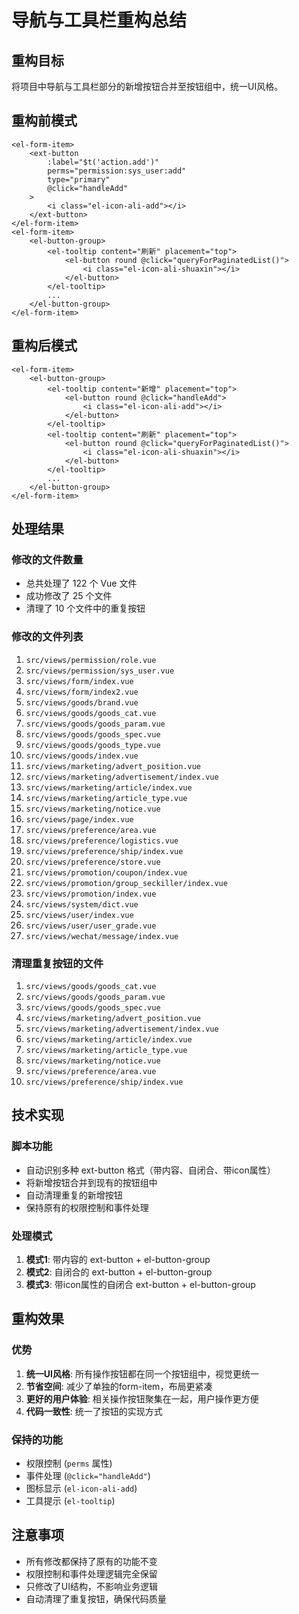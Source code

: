 # 导航与工具栏重构总结

## 重构目标
将项目中导航与工具栏部分的新增按钮合并至按钮组中，统一UI风格。

## 重构前模式
```vue
<el-form-item>
    <ext-button
        :label="$t('action.add')"
        perms="permission:sys_user:add"
        type="primary"
        @click="handleAdd"
    >
        <i class="el-icon-ali-add"></i>
    </ext-button>
</el-form-item>
<el-form-item>
    <el-button-group>
        <el-tooltip content="刷新" placement="top">
            <el-button round @click="queryForPaginatedList()">
                <i class="el-icon-ali-shuaxin"></i>
            </el-button>
        </el-tooltip>
        ...
    </el-button-group>
</el-form-item>
```

## 重构后模式
```vue
<el-form-item>
    <el-button-group>
        <el-tooltip content="新增" placement="top">
            <el-button round @click="handleAdd">
                <i class="el-icon-ali-add"></i>
            </el-button>
        </el-tooltip>
        <el-tooltip content="刷新" placement="top">
            <el-button round @click="queryForPaginatedList()">
                <i class="el-icon-ali-shuaxin"></i>
            </el-button>
        </el-tooltip>
        ...
    </el-button-group>
</el-form-item>
```

## 处理结果

### 修改的文件数量
- 总共处理了 122 个 Vue 文件
- 成功修改了 25 个文件
- 清理了 10 个文件中的重复按钮

### 修改的文件列表
1. `src/views/permission/role.vue`
2. `src/views/permission/sys_user.vue`
3. `src/views/form/index.vue`
4. `src/views/form/index2.vue`
5. `src/views/goods/brand.vue`
6. `src/views/goods/goods_cat.vue`
7. `src/views/goods/goods_param.vue`
8. `src/views/goods/goods_spec.vue`
9. `src/views/goods/goods_type.vue`
10. `src/views/goods/index.vue`
11. `src/views/marketing/advert_position.vue`
12. `src/views/marketing/advertisement/index.vue`
13. `src/views/marketing/article/index.vue`
14. `src/views/marketing/article_type.vue`
15. `src/views/marketing/notice.vue`
16. `src/views/page/index.vue`
17. `src/views/preference/area.vue`
18. `src/views/preference/logistics.vue`
19. `src/views/preference/ship/index.vue`
20. `src/views/preference/store.vue`
21. `src/views/promotion/coupon/index.vue`
22. `src/views/promotion/group_seckiller/index.vue`
23. `src/views/promotion/index.vue`
24. `src/views/system/dict.vue`
25. `src/views/user/index.vue`
26. `src/views/user/user_grade.vue`
27. `src/views/wechat/message/index.vue`

### 清理重复按钮的文件
1. `src/views/goods/goods_cat.vue`
2. `src/views/goods/goods_param.vue`
3. `src/views/goods/goods_spec.vue`
4. `src/views/marketing/advert_position.vue`
5. `src/views/marketing/advertisement/index.vue`
6. `src/views/marketing/article/index.vue`
7. `src/views/marketing/article_type.vue`
8. `src/views/marketing/notice.vue`
9. `src/views/preference/area.vue`
10. `src/views/preference/ship/index.vue`

## 技术实现

### 脚本功能
- 自动识别多种 ext-button 格式（带内容、自闭合、带icon属性）
- 将新增按钮合并到现有的按钮组中
- 自动清理重复的新增按钮
- 保持原有的权限控制和事件处理

### 处理模式
1. **模式1**: 带内容的 ext-button + el-button-group
2. **模式2**: 自闭合的 ext-button + el-button-group  
3. **模式3**: 带icon属性的自闭合 ext-button + el-button-group

## 重构效果

### 优势
1. **统一UI风格**: 所有操作按钮都在同一个按钮组中，视觉更统一
2. **节省空间**: 减少了单独的form-item，布局更紧凑
3. **更好的用户体验**: 相关操作按钮聚集在一起，用户操作更方便
4. **代码一致性**: 统一了按钮的实现方式

### 保持的功能
- 权限控制 (`perms` 属性)
- 事件处理 (`@click="handleAdd"`)
- 图标显示 (`el-icon-ali-add`)
- 工具提示 (`el-tooltip`)

## 注意事项
- 所有修改都保持了原有的功能不变
- 权限控制和事件处理逻辑完全保留
- 只修改了UI结构，不影响业务逻辑
- 自动清理了重复按钮，确保代码质量 